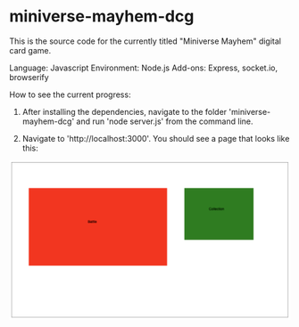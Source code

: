 # miniverse-mayhem-dcg

This is the source code for the currently titled "Miniverse Mayhem" digital card game.

Language: Javascript
Environment: Node.js
Add-ons: Express, socket.io, browserify

How to see the current progress:

1. After installing the dependencies, navigate to the folder 'miniverse-mayhem-dcg' and run 'node server.js' from the command line.

2. Navigate to 'http://localhost:3000'. You should see a page that looks like this:

![Screenshot](main_menu.png)